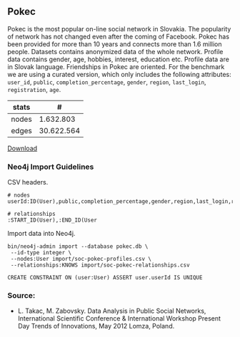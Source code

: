 ## Pokec

Pokec is the most popular on-line social network in Slovakia. The popularity of network has not changed even after the coming of Facebook. Pokec has been provided for more than 10 years and connects more than 1.6 million people. Datasets contains anonymized data of the whole network. Profile data contains gender, age, hobbies, interest, education etc. Profile data are in Slovak language. Friendships in Pokec are oriented.
For the benchmark we are using a curated version, which only includes the following attributes: `user_id`, `public`, `completion_percentage`, `gender`, `region`, `last_login`, `registration`, `age`.

|  stats     | #           |
| ---------- | ----------- |
| nodes      | 1.632.803   |
| edges      | 30.622.564  |

[Download](https://snap.stanford.edu/data/soc-pokec.html)

### Neo4j Import Guidelines

CSV headers.
```
# nodes
userId:ID(User),public,completion_percentage,gender,region,last_login,registration,age

# relationships
:START_ID(User),:END_ID(User
```

Import data into Neo4j.
```
bin/neo4j-admin import --database pokec.db \
 --id-type integer \
 --nodes:User import/soc-pokec-profiles.csv \
 --relationships:KNOWS import/soc-pokec-relationships.csv
```

```
CREATE CONSTRAINT ON (user:User) ASSERT user.userId IS UNIQUE
```

### Source:

* L. Takac, M. Zabovsky. Data Analysis in Public Social Networks, International Scientific Conference & International Workshop Present Day Trends of Innovations, May 2012 Lomza, Poland.

